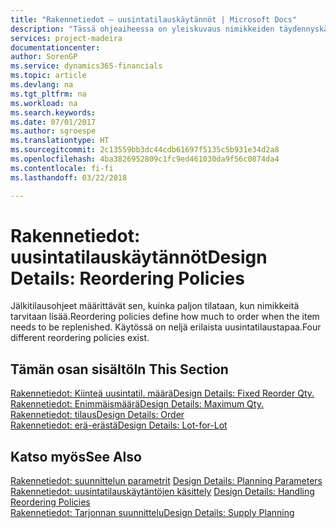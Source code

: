 ```yaml
---
title: "Rakennetiedot – uusintatilauskäytännöt | Microsoft Docs"
description: "Tässä ohjeaiheessa on yleiskuvaus nimikkeiden täydennyskäytännöistä."
services: project-madeira
documentationcenter: 
author: SorenGP
ms.service: dynamics365-financials
ms.topic: article
ms.devlang: na
ms.tgt_pltfrm: na
ms.workload: na
ms.search.keywords: 
ms.date: 07/01/2017
ms.author: sgroespe
ms.translationtype: HT
ms.sourcegitcommit: 2c13559bb3dc44cdb61697f5135c5b931e34d2a8
ms.openlocfilehash: 4ba3826952809c1fc9ed461030da9f56c0874da4
ms.contentlocale: fi-fi
ms.lasthandoff: 03/22/2018

---
```

# <a name="design-details-reordering-policies"></a><span data-ttu-id="b11a9-103">Rakennetiedot: uusintatilauskäytännöt</span><span class="sxs-lookup"><span data-stu-id="b11a9-103">Design Details: Reordering Policies</span></span>
<span data-ttu-id="b11a9-104">Jälkitilausohjeet määrittävät sen, kuinka paljon tilataan, kun nimikkeitä tarvitaan lisää.</span><span class="sxs-lookup"><span data-stu-id="b11a9-104">Reordering policies define how much to order when the item needs to be replenished.</span></span> <span data-ttu-id="b11a9-105">Käytössä on neljä erilaista uusintatilaustapaa.</span><span class="sxs-lookup"><span data-stu-id="b11a9-105">Four different reordering policies exist.</span></span>  

## <a name="in-this-section"></a><span data-ttu-id="b11a9-106">Tämän osan sisältö</span><span class="sxs-lookup"><span data-stu-id="b11a9-106">In This Section</span></span>  
[<span data-ttu-id="b11a9-107">Rakennetiedot: Kiinteä uusintatil. määrä</span><span class="sxs-lookup"><span data-stu-id="b11a9-107">Design Details: Fixed Reorder Qty.</span></span>](design-details-fixed-reorder-qty.md)  
[<span data-ttu-id="b11a9-108">Rakennetiedot: Enimmäismäärä</span><span class="sxs-lookup"><span data-stu-id="b11a9-108">Design Details: Maximum Qty.</span></span>](design-details-maximum-qty.md)  
[<span data-ttu-id="b11a9-109">Rakennetiedot: tilaus</span><span class="sxs-lookup"><span data-stu-id="b11a9-109">Design Details: Order</span></span>](design-details-order.md)  
[<span data-ttu-id="b11a9-110">Rakennetiedot: erä-erästä</span><span class="sxs-lookup"><span data-stu-id="b11a9-110">Design Details: Lot-for-Lot</span></span>](design-details-lot-for-lot.md)  

## <a name="see-also"></a><span data-ttu-id="b11a9-111">Katso myös</span><span class="sxs-lookup"><span data-stu-id="b11a9-111">See Also</span></span>  
<span data-ttu-id="b11a9-112">[Rakennetiedot: suunnittelun parametrit](design-details-planning-parameters.md) </span><span class="sxs-lookup"><span data-stu-id="b11a9-112">[Design Details: Planning Parameters](design-details-planning-parameters.md) </span></span>  
<span data-ttu-id="b11a9-113">[Rakennetiedot: uusintatilauskäytäntöjen käsittely](design-details-handling-reordering-policies.md) </span><span class="sxs-lookup"><span data-stu-id="b11a9-113">[Design Details: Handling Reordering Policies](design-details-handling-reordering-policies.md) </span></span>  
[<span data-ttu-id="b11a9-114">Rakennetiedot: Tarjonnan suunnittelu</span><span class="sxs-lookup"><span data-stu-id="b11a9-114">Design Details: Supply Planning</span></span>](design-details-supply-planning.md)

